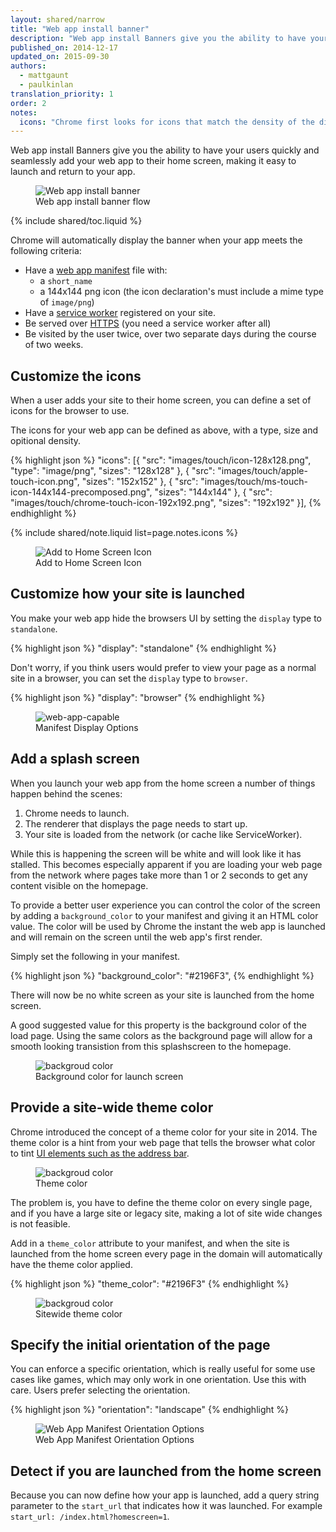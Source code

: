 ```yaml
---
layout: shared/narrow
title: "Web app install banner"
description: "Web app install Banners give you the ability to have your users quickly and seamlessly add your web app to their home screen, making it easy to launch and return to your app."
published_on: 2014-12-17
updated_on: 2015-09-30
authors:
  - mattgaunt
  - paulkinlan
translation_priority: 1
order: 2
notes:
  icons: "Chrome first looks for icons that match the density of the display and are sized to 48dp * screen density. If none are found it searches for the icon that most closely matches the device characteristics. If, for whatever reason, you want be specific about targetting an icon at a particular-pixel density, you can use the optional density member which takes a number. When you don’t declare density, it defaults to 1.0. This means “use this icon for screen densities 1.0 and up”, which is normally what you want."
---
```


<div class="mdl-grid">
  <div class="mdl-cell mdl-cell--6-col">
    <p class="intro">
      Web app install Banners give you the ability to have your users quickly and 
      seamlessly add your web app to their home screen, making it easy to 
      launch and return to your app.
    </p>
  </div>
  <figure class="mdl-cell mdl-cell--6-col">
    <img src="images/add-to-home-screen.gif" alt="Web app install banner">
    <figcaption>Web app install banner flow</figcaption>
  </figure>
</div>

{% include shared/toc.liquid %}

Chrome will automatically display the banner when your app meets the following
criteria:

* Have a [web app manifest](.) file with:
  - a `short_name`
  - a 144x144 png icon (the icon declaration's must include a mime type of `image/png`)
* Have a [service worker](http://www.html5rocks.com/en/tutorials/service-worker/introduction/)
  registered on your site.
* Be served over [HTTPS](/web/fundamentals/security/encrypt-in-transit/) (you 
  need a service worker after all)
* Be visited by the user twice, over two separate days during the course
  of two weeks.

## Customize the icons

When a user adds your site to their home screen, you can define a set of icons for the 
browser to use.

The icons for your web app can be defined as above, with a type, size and opitional
density.

{% highlight json %}
"icons": [{
    "src": "images/touch/icon-128x128.png",
    "type": "image/png",
    "sizes": "128x128"
  }, {
    "src": "images/touch/apple-touch-icon.png",
    "sizes": "152x152"
  }, {
    "src": "images/touch/ms-touch-icon-144x144-precomposed.png",
    "sizes": "144x144"
  }, {
    "src": "images/touch/chrome-touch-icon-192x192.png",
    "sizes": "192x192"
  }],
{% endhighlight %}

{% include shared/note.liquid list=page.notes.icons %}

<figure>
  <img src="images/homescreen-icon.png" alt="Add to Home Screen Icon">
  <figcaption>Add to Home Screen Icon</figcaption>
</figure>


## Customize how your site is launched

You make your web app hide the browsers UI by setting the `display` type to `standalone`.

{% highlight json %}
"display": "standalone"
{% endhighlight %}

Don't worry, if you think users would prefer to view your page as a normal 
site in a browser, you can set the `display` type to `browser`.

{% highlight json %}
"display": "browser"
{% endhighlight %}

<figure>
  <img src="images/manifest-display-options.png" alt="web-app-capable">
  <figcaption>Manifest Display Options</figcaption>
</figure>


## Add a splash screen

When you launch your web app from the home screen a number of things happen behind the
scenes:

1. Chrome needs to launch.
2. The renderer that displays the page needs to start up.
3. Your site is loaded from the network (or cache like ServiceWorker).

While this is happening the screen will be white and will look like it has stalled.
This becomes especially apparent if you are loading your web page from the network where
pages take more than 1 or 2 seconds to get any content visible on the homepage.

To provide a better user experience you can control the color of the screen by adding a
`background_color` to your manifest and giving it an HTML color value. The color will be used
by Chrome the instant the web app is launched and will remain on the screen until the web
app's first render.

Simply set the following in your manifest.

{% highlight json %}
"background_color": "#2196F3",
{% endhighlight %}

There will now be no white screen as your site is launched from the home screen.

A good suggested value for this property is the background color of the load page.  Using the 
same colors as the background page will allow for a smooth looking transistion from this
splashscreen to the homepage.

<figure>
  <img src="images/background-color.gif" alt="backgroud color" style="max-height: 550px;">
  <figcaption>Background color for launch screen</figcaption>
</figure>


## Provide a site-wide theme color

Chrome introduced the concept of a theme color for your site in 2014. The theme color
is a hint from your web page that tells the browser what color to tint
[UI elements such as the address bar](/web/fundamentals/design-and-ui/browser-customization/).  


<figure>
  <img src="images/theme-color.png" alt="backgroud color">
  <figcaption>Theme color</figcaption>
</figure>

The problem is, you have to define the theme color on every single page, and if 
you have a large site or legacy site, making a lot of site wide changes is not feasible.

Add in a `theme_color` attribute to your manifest, and when the site is launched
from the home screen every page in the domain will automatically have the theme color
applied.

{% highlight json %}
"theme_color": "#2196F3"
{% endhighlight %}

<figure>
  <img src="images/manifest-display-options.png" alt="backgroud color">
  <figcaption>Sitewide theme color</figcaption>
</figure>


## Specify the initial orientation of the page

You can enforce a specific orientation, which is really useful for some use 
cases like games, which may only work in one orientation. Use this with 
care. Users prefer selecting the orientation.

{% highlight json %}
"orientation": "landscape"
{% endhighlight %}

<figure>
  <img src="images/manifest-orientation-options.png" alt="Web App Manifest Orientation Options">
  <figcaption>Web App Manifest Orientation Options</figcaption>
</figure>

## Detect if you are launched from the home screen

Because you can now define how your app is launched, add a query string 
parameter to the `start_url` that indicates how it was launched. For 
example `start_url: /index.html?homescreen=1`. 

